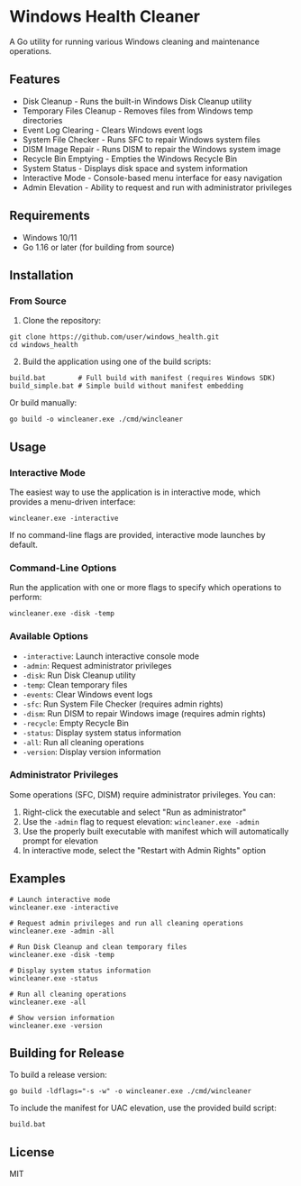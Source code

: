 # Windows Health Cleaner

A Go utility for running various Windows cleaning and maintenance operations.

## Features

- Disk Cleanup - Runs the built-in Windows Disk Cleanup utility
- Temporary Files Cleanup - Removes files from Windows temp directories
- Event Log Clearing - Clears Windows event logs
- System File Checker - Runs SFC to repair Windows system files
- DISM Image Repair - Runs DISM to repair the Windows system image
- Recycle Bin Emptying - Empties the Windows Recycle Bin
- System Status - Displays disk space and system information
- Interactive Mode - Console-based menu interface for easy navigation
- Admin Elevation - Ability to request and run with administrator privileges

## Requirements

- Windows 10/11
- Go 1.16 or later (for building from source)

## Installation

### From Source

1. Clone the repository:
```
git clone https://github.com/user/windows_health.git
cd windows_health
```

2. Build the application using one of the build scripts:
```
build.bat        # Full build with manifest (requires Windows SDK)
build_simple.bat # Simple build without manifest embedding
```

Or build manually:
```
go build -o wincleaner.exe ./cmd/wincleaner
```

## Usage

### Interactive Mode

The easiest way to use the application is in interactive mode, which provides a menu-driven interface:

```
wincleaner.exe -interactive
```

If no command-line flags are provided, interactive mode launches by default.

### Command-Line Options

Run the application with one or more flags to specify which operations to perform:

```
wincleaner.exe -disk -temp
```

### Available Options

- `-interactive`: Launch interactive console mode
- `-admin`: Request administrator privileges
- `-disk`: Run Disk Cleanup utility
- `-temp`: Clean temporary files
- `-events`: Clear Windows event logs
- `-sfc`: Run System File Checker (requires admin rights)
- `-dism`: Run DISM to repair Windows image (requires admin rights)
- `-recycle`: Empty Recycle Bin
- `-status`: Display system status information
- `-all`: Run all cleaning operations
- `-version`: Display version information

### Administrator Privileges

Some operations (SFC, DISM) require administrator privileges. You can:

1. Right-click the executable and select "Run as administrator" 
2. Use the `-admin` flag to request elevation: `wincleaner.exe -admin`
3. Use the properly built executable with manifest which will automatically prompt for elevation
4. In interactive mode, select the "Restart with Admin Rights" option

## Examples

```
# Launch interactive mode
wincleaner.exe -interactive

# Request admin privileges and run all cleaning operations
wincleaner.exe -admin -all

# Run Disk Cleanup and clean temporary files
wincleaner.exe -disk -temp

# Display system status information
wincleaner.exe -status

# Run all cleaning operations
wincleaner.exe -all

# Show version information
wincleaner.exe -version
```

## Building for Release

To build a release version:

```
go build -ldflags="-s -w" -o wincleaner.exe ./cmd/wincleaner
```

To include the manifest for UAC elevation, use the provided build script:
```
build.bat
```

## License

MIT 